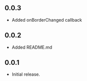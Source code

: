 
## 0.0.3

* Added onBorderChanged callback

## 0.0.2

* Added README.md

## 0.0.1

* Initial release.
